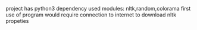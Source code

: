 project has python3 dependency
used modules: nltk,random,colorama
first use of program would require connection to
internet to download nltk propeties
